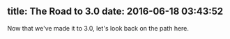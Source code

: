 title: The Road to 3.0
date: 2016-06-18 03:43:52
---
Now that we've made it to 3.0, let's look back on  the path here.